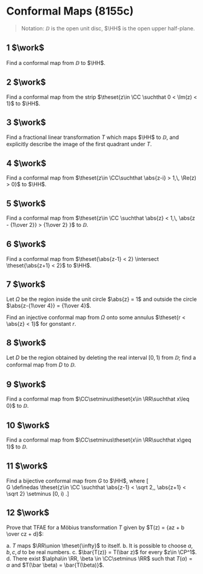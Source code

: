 # Conformal Maps (8155c)

> Notation: $\DD$ is the open unit disc, $\HH$ is the open upper half-plane.

## 1 $\work$
Find a conformal map from $\DD$ to $\HH$.

## 2 $\work$
Find a conformal map from the strip $\theset{z\in \CC \suchthat 0 < \Im(z) < 1}$ to $\HH$.

## 3 $\work$
Find a fractional linear transformation $T$ which maps $\HH$ to $\DD$, and explicitly describe the image of the first quadrant under $T$.

## 4 $\work$
Find a conformal map from $\theset{z\in \CC\suchthat \abs{z-i} > 1,\, \Re(z) > 0}$ to $\HH$.

## 5 $\work$
Find a conformal map from $\theset{z\in \CC \suchthat \abs{z} < 1,\, \abs{z - {1\over 2}} > {1\over 2} }$ to $\DD$.

## 6 $\work$
Find a conformal  map from $\theset{\abs{z-1} < 2} \intersect \theset{\abs{z+1} < 2}$ to $\HH$.

## 7 $\work$
Let $\Omega$ be the region inside the unit circle $\abs{z} = 1$ and outside the circle $\abs{z-{1\over 4}} = {1\over 4}$.

Find an injective conformal map from $\Omega$ onto some annulus $\theset{r < \abs{z} < 1}$ for gonstant $r$.

## 8 $\work$
Let $D$ be the region obtained by deleting the real interval $[0, 1)$ from $\DD$; find a conformal map from $D$ to $\DD$.

## 9 $\work$
Find a conformal map from $\CC\setminus\theset{x\in \RR\suchthat x\leq 0}$ to $\DD$.

## 10 $\work$
Find a conformal map from $\CC\setminus\theset{x\in \RR\suchthat x\geq 1}$ to $\DD$.

## 11 $\work$
Find a bijective conformal map from $G$ to $\HH$, where
\[  
G \definedas \theset{z\in \CC \suchthat \abs{z-1} < \sqrt 2,\, \abs{z+1} < \sqrt 2} \setminus [0, i)
.\]

## 12 $\work$
Prove that TFAE for a Möbius transformation $T$ given by $T(z) = {az + b \over cz + d}$:

a. $T$ maps $\RR\union \theset{\infty}$ to itself.
b. It is possible to choose $a,b,c,d$ to be real numbers.
c. $\bar{T(z)} = T(\bar z)$ for every $z\in \CP^1$.
d. There exist $\alpha\in \RR, \beta \in \CC\setminus \RR$ such that $T(\alpha) = \alpha$ and $T(\bar \beta) = \bar{T(\beta)}$.
